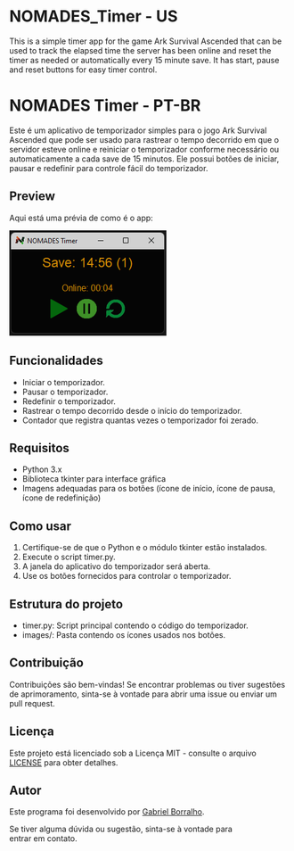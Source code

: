 # NOMADES_Timer - US

This is a simple timer app for the game Ark Survival Ascended that can be used to track the elapsed time the server has been online and reset the timer as needed or automatically every 15 minute save. It has start, pause and reset buttons for easy timer control.

# NOMADES Timer - PT-BR

Este é um aplicativo de temporizador simples para o jogo Ark Survival Ascended que pode ser usado para rastrear o tempo decorrido em que o servidor esteve online e reiniciar o temporizador conforme necessário ou automaticamente a cada save de 15 minutos. Ele possui botões de iniciar, pausar e redefinir para controle fácil do temporizador.

## Preview
Aqui está uma prévia de como é o app:

![Preview](preview.png)

## Funcionalidades

- Iniciar o temporizador.
- Pausar o temporizador.
- Redefinir o temporizador.
- Rastrear o tempo decorrido desde o início do temporizador.
- Contador que registra quantas vezes o temporizador foi zerado.

## Requisitos

- Python 3.x
- Biblioteca tkinter para interface gráfica
- Imagens adequadas para os botões (ícone de início, ícone de pausa, ícone de redefinição)

## Como usar

1. Certifique-se de que o Python e o módulo tkinter estão instalados.
2. Execute o script timer.py.
3. A janela do aplicativo do temporizador será aberta.
4. Use os botões fornecidos para controlar o temporizador.

## Estrutura do projeto

- timer.py: Script principal contendo o código do temporizador.
- images/: Pasta contendo os ícones usados nos botões.

## Contribuição

Contribuições são bem-vindas! Se encontrar problemas ou tiver sugestões de aprimoramento, sinta-se à vontade para abrir uma issue ou enviar um pull request.

## Licença

Este projeto está licenciado sob a Licença MIT - consulte o arquivo [LICENSE](LICENSE) para obter detalhes.

## Autor

Este programa foi desenvolvido por [Gabriel Borralho](https://github.com/gabrielborralho).

Se tiver alguma dúvida ou sugestão, sinta-se à vontade para entrar em contato.
